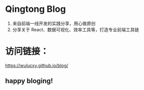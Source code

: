 # Qingtong Blog

1. 来自前端一线开发的实践分享，用心做原创
2. 分享关于 React、数据可视化、效率工具等，打造专业前端工具链

# 访问链接：

https://wulucxy.github.io/blog/

## happy bloging!